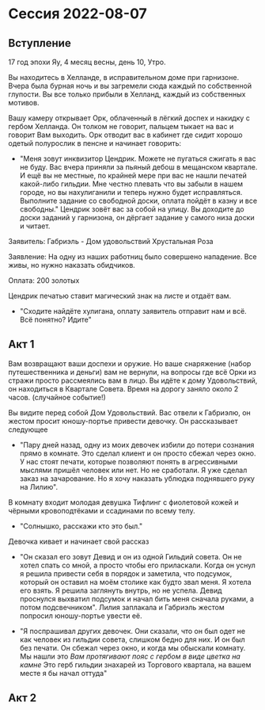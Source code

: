 # Сессия 2022-08-07

## Вступление 

17 год эпохи Яу, 4 месяц весны, день 10, Утро.

Вы находитесь в Хелланде, в исправительном доме при гарнизоне. Вчера была бурная ночь и вы загремели сюда каждый по собственной глупости. Вы все только прибыли в Хелланд, каждый из собственных мотивов.

Вашу камеру открывает Орк, облаченный в лёгкий доспех и накидку с гербом Хелланда. Он толком не говорит, пальцем тыкает на вас и говорит Вам выходить. Орк отводит вас в кабинет где сидит хорошо одетый полурослик в пенсне и начинает говорить:
- "Меня зовут инквизитор Цендрик. Можете не пугаться сжигать я вас не буду. Вас вчера приняли за пьяный дебош в мещанском квартале. И ещё вы не местные, по крайней мере при вас не нашли печатей какой-либо гильдии. Мне честно плевать что вы забыли в нашем городе, но вы нахулиганили и теперь нужно будет исправляться. Выполните задание со свободной доски, оплата пойдёт в казну и все свободны." 
Цендрик зовёт вас за собой на улицу. Вы доходите до доски заданий у гарнизона, он дёргает задание у самого низа доски и читает. 

Заявитель: Габриэль - Дом удовольствий Хрустальная Роза

Заявление: На одну из наших работниц было совершено нападение. Все живы, но нужно наказать обидчиков.

Оплата: 200 золотых

Цендрик печатью ставит магический знак на листе и отдаёт вам.
- "Сходите найдёте хулигана, оплату заявитель отправит нам и всё. Всё понятно? Идите"


## Акт 1
Вам возвращают ваши доспехи и оружие. Но ваше снаряжение (набор путешественника и деньги) вам не вернули, на вопросы где всё Орки из стражи просто рассмеялись вам в лицо. 
Вы идёте к дому Удовольствий, он находиться в Квартале Совета. Время на дорогу заняло около 2 часов. (случайное событие!)

Вы видите перед собой Дом Удовольствий. 
Вас отвели к Габриэлю, он жестом просит юношу-портье привести девочку. Он рассказывает следующее

- "Пару дней назад, одну из моих девочек избили до потери сознания прямо в комнате. Это сделал клиент и он просто сбежал через окно. У нас стоят печати, которые позволяют понять в агрессивными мыслями пришёл человек или нет. Но не сработали. Я уже сделал заказ на зачарование. Но я хочу наказать ублюдка поднявшего руку на Лилию".

В комнату входит молодая девушка Тифлинг с фиолетовой кожей и чёрными кровоподтёками и ссадинами по всему телу. 

- "Солнышко, расскажи кто это был."

Девочка кивает и начинает свой рассказ

- "Он сказал его зовут Девид и он из одной Гильдий совета. Он не хотел спать со мной, а просто чтобы его приласкали. Когда он уснул я решила привести себя в порядок и заметила, что подсумок, который он оставил на моём столике как будто звал меня. Я хотела его взять. Я решила заглянуть внутрь, но не успела. Девид проснулся выхватил подсумок и начал бить меня сначала руками, а потом подсвечником". Лилия заплакала и Габриэль жестом попросил юношу-портье увести её. 

- "Я поспрашивал других девочек. Они сказали, что он был одет не как человек из гильдии совета, слишком бедно для них. И он был без печати. Он сбежал через окно, и когда мы обыскали комнату. Мы нашли это *Вам протягивают пояс с гербом в виде цветка на камне* Это герб гильдии знахарей из Торгового квартала, на вашем месте я бы начал оттуда"

## Акт 2 